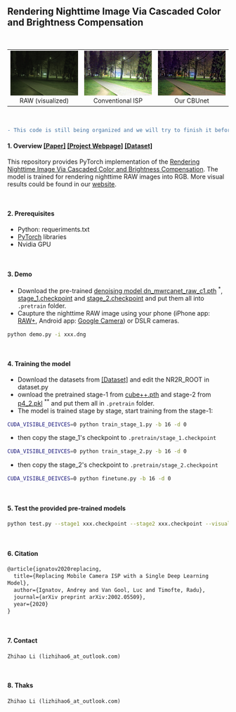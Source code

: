 ## Rendering Nighttime Image Via Cascaded Color and Brightness Compensation

<br/>
<table>
    <tr>
        <td width="33%"><center><img src="imgs/raw.jpg">RAW (visualized)</center></td>
        <td width="33%"><center><img src="imgs/baseline.jpg">Conventional ISP</center></td>
        <td width="33%"><center><img src="imgs/ours.jpg">Our CBUnet</center></td>
    </tr>
</table>

<br/>

```diff
- This code is still being organized and we will try to finish it before June 26th.
```

#### 1. Overview [[Paper]](https://arxiv.org/pdf/2204.08970.pdf) [[Project Webpage]](https://njuvision.github.io/CBUnet/) [[Dataset]](https://drive.google.com/file/d/10aiSgLPS18PYq_FnhPmFiNh0ikTNK0ul/view?usp=sharing)


This repository provides PyTorch implementation of the [Rendering Nighttime Image Via Cascaded Color and Brightness Compensation](https://arxiv.org/pdf/2204.08970.pdf). The model is trained for rendering nighttime RAW images into RGB. More visual results could be found in our [website](https://njuvision.github.io/CBUnet).

<br/>

#### 2. Prerequisites

- Python: requeriments.txt
- [PyTorch](https://pytorch.org/) libraries
- Nvidia GPU

<br/>

#### 3. Demo
- Download the pre-trained [denoising model dn_mwrcanet_raw_c1.pth](https://github.com/happycaoyue/NTIRE20_raw_image_denoising_winner_MWRCANet) <sup>*</sup>, [stage_1.checkpoint](https://drive.google.com/file/d/1kt1-ciljH9NKWExfMU7OijuhLRC6qUwv/view?usp=sharing) and [stage_2.checkpoint](https://drive.google.com/file/d/1kt1-ciljH9NKWExfMU7OijuhLRC6qUwv/view?usp=sharing) and put them all into `.pretrain` folder.
- Caupture the nighttime RAW image using your phone (iPhone app: [RAW+](https://apps.apple.com/us/app/raw/id1152205153), Android app: [Google Camera](https://play.google.com/store/apps/details?id=com.google.android.GoogleCamera&hl=zh&gl=US)) or DSLR cameras.

```bash
python demo.py -i xxx.dng
```

<br/>


#### 4. Training the model

- Download the datasets from [[Dataset]](https://drive.google.com/file/d/10aiSgLPS18PYq_FnhPmFiNh0ikTNK0ul/view?usp=sharing) and edit the NR2R_ROOT in dataset.py
- ownload the pretrained stage-1 from [cube++.pth](https://drive.google.com/file/d/1K8CgwXp0Pk7yPNUWXOF6zbK9iHgpiVDS/view?usp=sharing) and stage-2 from [p4_2.pkl](https://drive.google.com/file/d/1iR8dk1NStkiwl3gl3cjoGHKdu0D5Ck3a/view?usp=sharing) <sup>**</sup> and put them all in `.pretrain` folder.
- The model is trained stage by stage, start training from the stage-1:
```bash
CUDA_VISIBLE_DEIVCES=0 python train_stage_1.py -b 16 -d 0
```
- then copy the stage_1's checkpoint to `.pretrain/stage_1.checkpoint`
```bash
CUDA_VISIBLE_DEIVCES=0 python train_stage_2.py -b 16 -d 0
```
- then copy the stage_2's checkpoint to `.pretrain/stage_2.checkpoint`
```bash
CUDA_VISIBLE_DEIVCES=0 python finetune.py -b 16 -d 0
```

<br/>


#### 5. Test the provided pre-trained models

```bash
python test.py --stage1 xxx.checkpoint --stage2 xxx.checkpoint --visual visualization
```

<br/>

#### 6. Citation

```
@article{ignatov2020replacing,
  title={Replacing Mobile Camera ISP with a Single Deep Learning Model},
  author={Ignatov, Andrey and Van Gool, Luc and Timofte, Radu},
  journal={arXiv preprint arXiv:2002.05509},
  year={2020}
}
```

<br/>

#### 7. Contact

```
Zhihao Li (lizhihao6_at_outlook.com)
```

<br/>

#### 8. Thaks

```
Zhihao Li (lizhihao6_at_outlook.com)
```